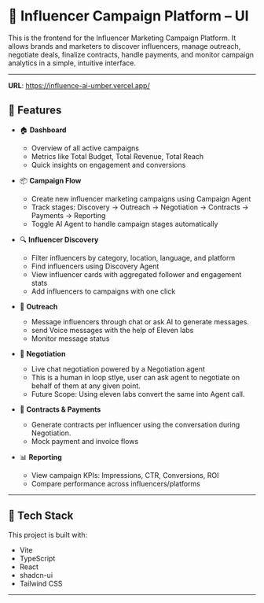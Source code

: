 # 🎨 Influencer Campaign Platform – UI

This is the frontend for the Influencer Marketing Campaign Platform. It allows brands and marketers to discover influencers, manage outreach, negotiate deals, finalize contracts, handle payments, and monitor campaign analytics in a simple, intuitive interface.

---

**URL**: https://influence-ai-umber.vercel.app/

## 🚀 Features

- 🏠 **Dashboard**
  - Overview of all active campaigns
  - Metrics like Total Budget, Total Revenue, Total Reach
  - Quick insights on engagement and conversions

- 📦 **Campaign Flow**
  - Create new influencer marketing campaigns using Campaign Agent
  - Track stages: Discovery → Outreach → Negotiation → Contracts → Payments → Reporting
  - Toggle AI Agent to handle campaign stages automatically

- 🔍 **Influencer Discovery**
  - Filter influencers by category, location, language, and platform
  - Find influencers using Discovery Agent
  - View influencer cards with aggregated follower and engagement stats
  - Add influencers to campaigns with one click

- 📩 **Outreach**
  - Message influencers through chat or ask AI to generate messages.
  - send Voice messages with the help of Eleven labs
  - Monitor message status

- 🤝 **Negotiation**
  - Live chat negotiation powered by a Negotiation agent
  - This is a human in loop stlye, user can ask agent to negotiate on behalf of them at any given point.
  - Future Scope: Using eleven labs convert the same into Agent call.

- 📜 **Contracts & Payments**
  - Generate contracts per influencer using the conversation during Negotiation.
  - Mock payment and invoice flows

- 📊 **Reporting**
  - View campaign KPIs: Impressions, CTR, Conversions, ROI
  - Compare performance across influencers/platforms

---

## 🧰 Tech Stack

This project is built with:

- Vite
- TypeScript
- React
- shadcn-ui
- Tailwind CSS
---
